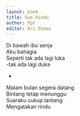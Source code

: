 ```yaml
---
layout: poem
title: Sua Rindu
author: Ppt
editor: Ari Dimas
--- 
```


Di bawah ibu senja<br>
Aku bahagia<br>
Seperti tak ada lagi luka<br>
-tak ada lagi duka<br>
- <br>
Malam bulan segera datang<br>
Bintang tetap menunggu<br>
Suaraku cukup lantang<br>
Mengatakan rindu<br>
